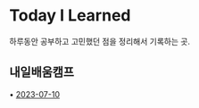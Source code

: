 # Today I Learned
하루동안 공부하고 고민했던 점을 정리해서 기록하는 곳.

## 내일배움캠프
• [2023-07-10](https://github.com/GaeMeee/TIL/blob/main/내일배움캠프/2023-07-10.md)